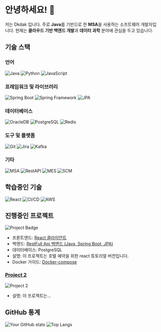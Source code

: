 
<!--
**Dkdak/Dkdak** is a ✨ _special_ ✨ repository because its `README.md` (this file) appears on your GitHub profile.

Here are some ideas to get you started:

- 🔭 I’m currently working on ...
- 🌱 I’m currently learning ...
- 👯 I’m looking to collaborate on ...
- 🤔 I’m looking for help with ...
- 💬 Ask me about ...
- 📫 How to reach me: ...
- 😄 Pronouns: ...
- ⚡ Fun fact: ...
-->


# 안녕하세요! 👋

저는 Dkdak 입니다. 주로 **Java**를 기반으로 한 **MSA**을 사용하는 소프트웨어 개발자입니다. 현재는 **클라우드 기반 백엔드 개발**과 **데이터 과학** 분야에 관심을 두고 있습니다.


## 기술 스택

### 언어
![Java](https://img.shields.io/badge/Java-007396?style=for-the-badge&logo=java&logoColor=white)
![Python](https://img.shields.io/badge/Python-3776AB?style=for-the-badge&logo=python&logoColor=white)
![JavaScript](https://img.shields.io/badge/JavaScript-F7DF1E?style=for-the-badge&logo=javascript&logoColor=black)

### 프레임워크 및 라이브러리
![Spring Boot](https://img.shields.io/badge/Spring%20Boot-6DB33F?style=for-the-badge&logo=springboot&logoColor=white)
![Spring Framework](https://img.shields.io/badge/Spring%20Framework-6DB33F?style=for-the-badge&logo=spring&logoColor=white)
![JPA](https://img.shields.io/badge/JPA-59666C?style=for-the-badge&logo=hibernate&logoColor=white)

### 데이터베이스
![OracleDB](https://img.shields.io/badge/OracleDB-F80000?style=for-the-badge&logo=oracle&logoColor=white)
![PostgreSQL](https://img.shields.io/badge/PostgreSQL-4169E1?style=for-the-badge&logo=postgresql&logoColor=white)
![Redis](https://img.shields.io/badge/Redis-DC382D?style=for-the-badge&logo=redis&logoColor=white)

### 도구 및 플랫폼
![Git](https://img.shields.io/badge/Git-F05032?style=for-the-badge&logo=git&logoColor=white)
![Jira](https://img.shields.io/badge/Jira-0052CC?style=for-the-badge&logo=jira&logoColor=white)
![Kafka](https://img.shields.io/badge/Kafka-231F20?style=for-the-badge&logo=apachekafka&logoColor=white)

### 기타
![MSA](https://img.shields.io/badge/MSA-008FCC?style=for-the-badge)
![RestAPI](https://img.shields.io/badge/RestAPI-008FC7?style=for-the-badge)
![MES](https://img.shields.io/badge/MES-33A7FF?style=for-the-badge)
![SCM](https://img.shields.io/badge/SCM-8E44AD?style=for-the-badge)

## 학습중인 기술
![React](https://img.shields.io/badge/React-61DAFB?style=for-the-badge&logo=react&logoColor=black)
![CI/CD](https://img.shields.io/badge/CI%2FCD-4285F4?style=for-the-badge)
![AWS](https://img.shields.io/badge/AWS-232F3E?style=for-the-badge&logo=amazonaws&logoColor=white)


## 진행중인 프로젝트
![Project Badge](https://img.shields.io/badge/Project%20Name-room--rent-blue?style=for-the-badge)
- 프론트엔드: [React 클라이언트](https://github.com/dkdak/rentRoom-client)
- 백엔드: [RestFull Api 백엔드 (Java, Spring Boot, JPA)](https://github.com/dkdak/rentRoom-server)
- 데이터베이스: PostgreSQL
- 설명: 이 프로젝트는 호텔 예약을 위한 react 튜토리얼 버전입니다.
- Docker 가이드: [Docker-compose](https://github.com/Dkdak/docker_project)

  
### [Project 2](https://github.com/yourusername/project2)
![Project 2](https://img.shields.io/badge/Project%202-Python%2C%20Django-blue?style=for-the-badge)
- 설명: 이 프로젝트는...


## GitHub 통계
![Your GitHub stats](https://github-readme-stats.vercel.app/api?username=yourusername&show_icons=true)
![Top Langs](https://github-readme-stats.vercel.app/api/top-langs/?username=yourusername&layout=compact)


<!--
## 연락처
![Email](https://img.shields.io/badge/your.email@example.com-D14836?style=for-the-badge&logo=gmail&logoColor=white)
[![LinkedIn](https://img.shields.io/badge/LinkedIn-0077B5?style=for-the-badge&logo=linkedin&logoColor=white)](https://linkedin.com/in/yourprofile)
-->
